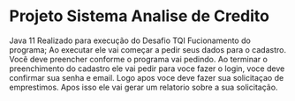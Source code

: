 # Projeto Sistema Analise de Credito
 Java 11
Realizado para execução do Desafio TQI
Fucionamento do programa;
Ao executar ele vai começar a pedir seus dados para o cadastro.
Você deve preencher conforme o programa vai pedindo.
Ao terminar o preenchimento do cadastro ele vai pedir para voce fazer o login, voce deve 
confirmar sua senha e email.
Logo apos voce deve fazer sua solicitaçao de emprestimos.
Apos isso ele vai gerar um relatorio sobre a sua solicitação.

